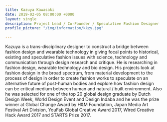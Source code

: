 ```yaml
---
title: Kazuya Kawasaki
date: 2019-02-05 08:00:00 +0000
layout: single
description: Project Lead / Co-Founder / Speculative Fashion Designer
profile_picture: "/img/information/kkzy.jpg"

---
```

Kazuya is a trans-disciplinary designer to construct a bridge between fashion design and wearable technology in giving focal points to historical, existing and speculative fashion issues with science, technology and communication through design research and critique. He is researching in fashion design, wearable technology and bio design. His projects look at fashion design in the broad spectrum, from material development to the process of design in order to create fashion works to speculate on an alternative future of post-human bodies and explore how fashion design can be critical medium between human and natural / built environment. Also he was selected for one of the top 20 global design graduate by Dutch Design Week, World Design Event and Design Indaba and he was the prize winner at Global Change Award by H&M Foundation, Japan Media Art Festival Art Division, YouFab Global Creative Award 2017, Wired Creative Hack Award 2017 and STARTS Prize 2017.